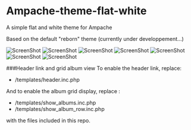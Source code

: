 # Ampache-theme-flat-white
A simple flat and white theme for Ampache

Based on the default "reborn" theme (currently under developpement...)


![ScreenShot](https://raw.githubusercontent.com/YannickArmspach/Ampache-theme-flat-white/master/preview.png)
![ScreenShot](https://raw.githubusercontent.com/YannickArmspach/Ampache-theme-flat-white/master/preview1.png)
![ScreenShot](https://raw.githubusercontent.com/YannickArmspach/Ampache-theme-flat-white/master/preview2.png)
![ScreenShot](https://raw.githubusercontent.com/YannickArmspach/Ampache-theme-flat-white/master/preview3.png)
![ScreenShot](https://raw.githubusercontent.com/YannickArmspach/Ampache-theme-flat-white/master/preview4.png)
![ScreenShot](https://raw.githubusercontent.com/YannickArmspach/Ampache-theme-flat-white/master/preview5.png)
![ScreenShot](https://raw.githubusercontent.com/YannickArmspach/Ampache-theme-flat-white/master/preview6.png)


###Header link and grid album view
To enable the header link, replace:
- /templates/header.inc.php

And to enable the album grid display, replace :
- /templates/show_albums.inc.php 
- /templates/show_album_row.inc.php 

with the files included in this repo.
